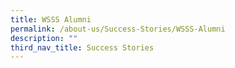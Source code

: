 ```yaml
---
title: WSSS Alumni
permalink: /about-us/Success-Stories/WSSS-Alumni
description: ""
third_nav_title: Success Stories
---
```

